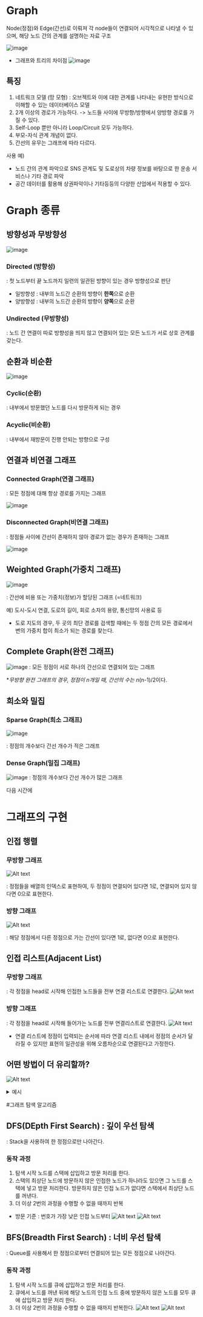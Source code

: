 # Graph
Node(정점)와 Edge(간선)로 이뤄져 각 node들이 연결되어 시각적으로 나타낼 수 있으며, 해당 노드 간의 관계를 설명하는 자료 구조

![image](https://github.com/study-from-goorm/computer_science/assets/148074385/13da9d18-95a4-4b02-b52b-04575053afca)

* 그래프와 트리의 차이점
  ![image](https://github.com/study-from-goorm/computer_science/assets/148074385/b3f6de6d-e976-4378-92d2-5c4148172885)


## 특징
1. 네트워크 모델 (망 모형)
: 오브젝트와 이에 대한 관계를 나타내는 유현한 방식으로 이해할 수 있는 데이터베이스 모델  
2. 2개 이상의 경로가 가능하다. -> 노드들 사이에 무방향/방향에서 양방향 경로를 가질 수 있다.
3. Self-Loop 뿐만 아니라 Loop/Circuit 모두 가능하다.
4. 부모-자식 관계 개념이 없다.
5. 간선의 유무는 그래프에 따라 다르다.

사용 예) 
- 노드 간의 관계 파악으로 SNS 관계도 및 도로상의 차량 정보를 바탕으로 한 운송 서비스나 기타 경로 파악 
- 공간 데이터를 활용해 상권파악이나 기타등등의 다양한 산업에서 적용할 수 있다.

# Graph 종류
## 방향성과 무방향성

![image](https://github.com/study-from-goorm/computer_science/assets/148074385/2f267143-6bbf-4352-904d-58a245822cd3)

### Directed (방향성)
: 첫 노드부터 끝 노드까지 일련의 일관된 방향이 있는 경우 방향성으로 판단
- 일방향성 : 내부의 노드간 순환의 방향이 **한쪽**으로 순환
- 양방향성 : 내부의 노드간 순환의 방향이 **양쪽**으로 순환

### Undirected (무방향성)
: 노드 간 연결이 따로 방향성을 띄지 않고 연결되어 있는 모든 노드가 서로 상호 관계를 갖는다.

## 순환과 비순환

![image](https://github.com/study-from-goorm/computer_science/assets/148074385/7e4a6ffa-40ce-46f3-9a45-10abd02eef50)

### Cyclic(순환)
: 내부에서 방문했던 노드를 다시 방문하게 되는 경우
### Acyclic(비순환)
: 내부에서 재방문이 진행 안되는 방향으로 구성

## 연결과 비연결 그래프
### Connected Graph(연결 그래프)
: 모든 정점에 대해 항상 경로를 가지는 그래프

![image](https://github.com/Hyejin724/computer_science/assets/148074385/9ca8c64f-bf60-44bd-bfc8-bbe6233b4e45)

### Disconnected Graph(비연결 그래프)
: 정점들 사이에 간선이 존재하지 않아 경로가 없는 경우가 존재하는 그래프

![image](https://github.com/Hyejin724/computer_science/assets/148074385/7dfe7c1f-dfcd-4245-9b71-190b723b6286)

## Weighted Graph(가중치 그래프)
![image](https://github.com/Hyejin724/computer_science/assets/148074385/dfc21a88-45d0-4d00-804b-350ba3b0f89a)

: 간선에 비용 또는 가중치(정보)가 할당된 그래프 (=네트워크)

예) 도시-도시 연결, 도로의 길이, 회로 소자의 용량, 통신망의 사용료 등
* 도로 지도의 경우, 두 곳의 최단 경로를 검색할 때에는 두 정점 간의 모든 경로에서 변의 가중치 합이 최소가 되는 경로를 찾는다.

## Complete Graph(완전 그래프)
![image](https://github.com/Hyejin724/computer_science/assets/148074385/25ac4787-94d2-4af9-82b6-02e28dae5ce9)
: 모든 정점이 서로 하나의 간선으로 연결되어 있는 그래프

**무방향 완전 그래프의 경우, 정점이 n개일 때, 간선의 수는 n*(n-1)/2이다.

## 희소와 밀집
### Sparse Graph(희소 그래프)
![image](https://github.com/Hyejin724/computer_science/assets/148074385/b3ab6787-0852-4cb7-8e63-b29f7e664072)

: 정점의 개수보다 간선 개수가 적은 그래프

### Dense Graph(밀집 그래프)
![image](https://github.com/Hyejin724/computer_science/assets/148074385/adccd9fc-7cda-44d0-b96b-a2c8549da0a8)
: 정점의 개수보다 간선 개수가 많은 그래프




다음 시간에

# 그래프의 구현
## 인접 행렬 
### 무방향 그래프

![Alt text](images/image.png)

: 정점들을 배열의 인덱스로 표현하여, 두 정점이 연결되어 있다면 1로, 연결되어 있지 않다면 0으로 표현한다.

### 방향 그래프
![Alt text](images/image-1.png)

: 해당 정점에서 다른 정점으로 가는 간선이 있다면 1로, 없다면 0으로 표현한다.

## 인접 리스트(Adjacent List)

### 무방향 그래프
: 각 정점을 head로 시작해 인접한 노드들을 전부 연결 리스트로 연결한다.
![Alt text](images/image-2.png)

### 방향 그래프
: 각 정점을 head로 시작해 들어가는 노드를 전부 연결리스트로 연결한다.
![Alt text](images/image-3.png)

* 연결 리스트에 정점이 입력되는 순서에 따라 연결 리스트 내에서 정점의 순서가 달라질 수 있지만 표현의 일관성을 위해 오름차순으로 연결된다고 가정한다.

## 어떤 방법이 더 유리할까? 

![Alt text](images/image-4.png)

<details>
<summary> 예시 </summary>
<div markdown="1">
만약 정점은 1000개가 있는데 간선은 5개 뿐인 그래프가 있다고 하자. 이렇게 간선의 수가 적은 그래프를 희소 그래프(sparse graph)라고 한다. 이때 이 그래프를 인접행렬로 구현한다면, 오직 5개의 연결(간선)을 나타내기 위해 1000x1000행렬을 사용해야한다. 하지만 인접리스트로 구현하게 되면 1005개의 노드만 있으면 충분하다. ( 정점노드(head) 1000개 + 연결된 간선노드 5개) 정확히 따지자면 인접행렬의 공간복잡도(Space Complexity)는 O(V^2) 이고 연결리스트의 공간복잡도(Space Complexity)는 O(V+E) 이다 (V-정점의개수, E-간선의 개수) 따라서 인접리스트는 희소 그래프를 표현하는데 적당한 방법이다.

반면 1000개의 정점이 있고, 간선이 2000개가 있는 그래프가 있다고 하자. 이렇게 간선의 수가 많은 그래프를 밀집 그래프(dense graph)라고 한다. 이 때는 인접행렬로 그래프를 구현하는게 더 효과적이다. 그 이유가 무엇일까? 그것은 바로 행렬의 접근성 때문이다. 어떤 정점이 다른 정점과 연결되었는지 파악할 때 인접행렬은 인덱스를 이용하므로 O(1) 이면 충분하지만, 인접리스트는 head로부터 시작해서 해당 노드를 찾을 때까지 탐색을 진행해야 하므로 시간이 더 많이 걸린다.
</div>
</details>

#그래프 탐색 알고리즘

## DFS(DEpth First Search) : 깊이 우선 탐색
: Stack을 사용하여 한 정점으로만 나아간다.

### 동작 과정
1. 탐색 시작 노드를 스택에 삽입하고 방문 처리를 한다.
2. 스택의 최상단 노드에 방문하지 않은 인접한 노드가 하나라도 있으면 그 노드를 스택에 넣고 방문 처리한다. 방문하지 않은 인접 노드가 없다면 스택에서 최상단 노드를 꺼낸다.
3. 더 이상 2번의 과정을 수행할 수 없을 때까지 반복
* 방문 기준 : 번호가 가장 낮은 인접 노드부터
![Alt text](images/image-5.png)
![Alt text](images/image-6.png)


## BFS(Breadth First Search) : 너비 우선 탐색
: Queue를 사용해서 한 정점으로부터 연결되어 있는 모든 정점으로 나아간다.

### 동작 과정
1. 탐색 시작 노드를 큐에 삽입하고 방문 처리를 한다.
2. 큐에서 노드를 꺼낸 뒤에 해당 노드의 인접 노드 중에 방문하지 않은 노드를 모두 큐에 삽입하고 방문 처리 한다.
3. 더 이상 2번의 과정을 수행할 수 없을 때까지 반복한다.
![Alt text](images/image-7.png)
![Alt text](images/image-8.png)

